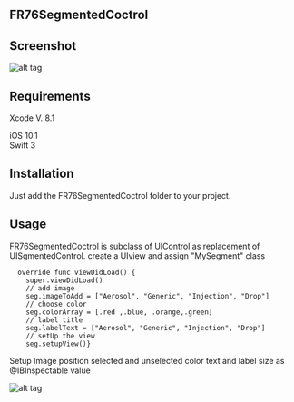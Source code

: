 ## FR76SegmentedCoctrol

## Screenshot

![alt tag](https://github.com/fred76/FR76SegmentedCoctrol/blob/master/screenshot.gif)

## Requirements

Xcode V. 8.1

iOS 10.1  
Swift 3

## Installation

Just add the FR76SegmentedCoctrol folder to your project.

## Usage

FR76SegmentedCoctrol is subclass of UIControl as replacement of UISgmentedControl. 
create a UIview and assign "MySegment" class

     
      override func viewDidLoad() {
        super.viewDidLoad()
        // add image
        seg.imageToAdd = ["Aerosol", "Generic", "Injection", "Drop"]
        // choose color
        seg.colorArray = [.red ,.blue, .orange,.green]
        // label title
        seg.labelText = ["Aerosol", "Generic", "Injection", "Drop"]
        // setUp the view
        seg.setupView()}
        

Setup Image position selected and unselected color text and label size as @IBInspectable value

![alt tag](https://github.com/fred76/FR76SegmentedCoctrol/blob/master/insp.jpeg)


